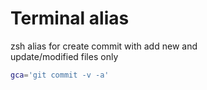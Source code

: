 # Terminal alias

zsh alias for create commit with add new and  
update/modified files only  

```sh
gca='git commit -v -a'
```
